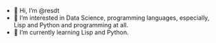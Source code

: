 - 👋 Hi, I’m @resdt
- 👀 I’m interested in Data Science, programming languages, especially, Lisp and Python and programming at all.
- 🌱 I’m currently learning Lisp and Python.
